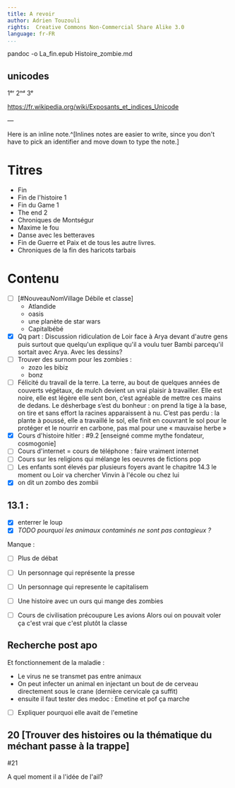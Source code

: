 ```yaml
---
title: A revoir
author: Adrien Touzouli
rights:  Creative Commons Non-Commercial Share Alike 3.0
language: fr-FR
...
```



pandoc -o La_fin.epub Histoire_zombie.md



## unicodes



1ᵉʳ 2ⁿᵈ  3ᵉ

https://fr.wikipedia.org/wiki/Exposants_et_indices_Unicode

—  

Here is an inline note.^[Inlines notes are easier to write, since
you don't have to pick an identifier and move down to type the
note.]


# Titres 

- Fin
- Fin de l'histoire 1
- Fin du Game 1
- The end 2
- Chroniques de Montségur
- Maxime le fou
- Danse avec les betteraves
- Fin de Guerre et Paix et de tous les autre livres.  
- Chroniques de la fin des haricots tarbais

# Contenu

- [ ] [#NouveauNomVillage Débile et classe] 
   - Atlandide
   - oasis
   - une planète de star wars
  - Capitalbébé
- [x] Qq part : Discussion ridiculation de Loir face à Arya devant d'autre gens puis surtout que quelqu'un explique qu'il a voulu tuer Bambi parcequ'il sortait avec Arya. Avec les dessins?
- [ ] Trouver des surnom pour les zombies : 
  - zozo les bibiz
  - bonz
- [ ] Félicité du travail de la terre. 
  La terre, au bout de quelques années de couverts végétaux, de mulch devient un vrai plaisir à travailler. Elle est noire, elle est légère elle sent bon, c’est agréable de mettre ces mains de dedans. Le désherbage s’est du bonheur : on prend la tige à la base, on tire et sans effort la racines apparaissent à nu. C’est pas perdu : la plante à poussé, elle a travaillé le sol, elle finit en couvrant le sol pour le protéger et le nourrir en carbone, pas mal pour une « mauvaise herbe »
- [x] Cours d'histoire hitler : #9.2 [enseigné comme mythe fondateur, cosmogonie]
- [ ] Cours d'internet = cours de téléphone : faire vraiment internet
- [ ] Cours sur les religions qui mélange les oeuvres de fictions pop
- [ ] Les enfants sont élevés par plusieurs foyers avant le chapitre 14.3 le moment ou Loir va chercher Vinvin à l'école ou chez lui
- [x] on dit un zombo des zombii

## 13.1 : 

- [x] enterrer le loup
- [x] _TODO pourquoi les animaux contaminés ne sont pas contagieux ?_

Manque : 

- [ ] Plus de débat

- [ ] Un personnage qui représente la presse

- [ ] Un personnage qui represente le capitalisem

- [ ] Une histoire avec un ours qui mange des zombies

- [ ] Cours de civilisation précoupure Les avions   Alors oui on pouvait voler ça c'est vrai que c'est plutôt la classe

  

## Recherche post apo

Et fonctionnement de la maladie :

- Le virus ne se transmet pas entre animaux
- On peut infecter un animal en injectant un bout de de cerveau directement sous le crane (dernière cervicale ça suffit)
- ensuite il faut tester des medoc : Emetine et pof ça marche
- [ ] Expliquer pourquoi elle avait de l'emetine



## 20 [Trouver des histoires ou la thématique du méchant passe à la trappe]



#21 

A quel moment il a l'idée de l'ail?

